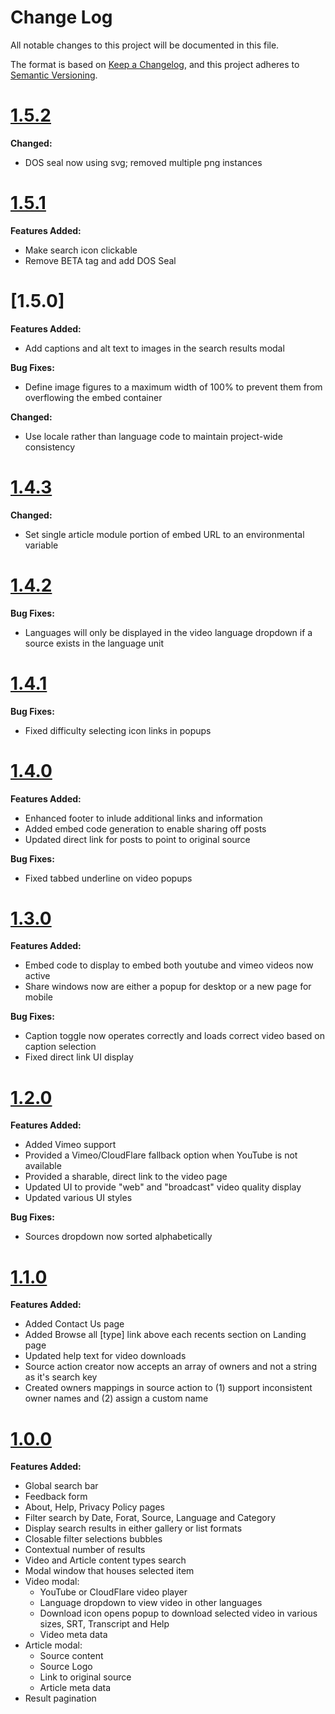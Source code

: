 # Change Log

All notable changes to this project will be documented in this file.

The format is based on [Keep a Changelog](https://keepachangelog.com/en/1.0.0/),
and this project adheres to [Semantic Versioning](https://semver.org/spec/v2.0.0.html).

# [1.5.2](2018-10-18)

**Changed:**

- DOS seal now using svg; removed multiple png instances

# [1.5.1](2018-10-17)

**Features Added:**

- Make search icon clickable
- Remove BETA tag and add DOS Seal

# [1.5.0]

**Features Added:**

- Add captions and alt text to images in the search results modal

**Bug Fixes:**

- Define image figures to a maximum width of 100% to prevent them from overflowing the embed container

**Changed:**

- Use locale rather than language code to maintain project-wide consistency

# [1.4.3](2018-09-20)

**Changed:**

- Set single article module portion of embed URL to an environmental variable

# [1.4.2](2018-09-12)

**Bug Fixes:**

- Languages will only be displayed in the video language dropdown if a source exists in the language unit

# [1.4.1](2018-09-10)

**Bug Fixes:**

- Fixed difficulty selecting icon links in popups

# [1.4.0](2018-09-08)

**Features Added:**

- Enhanced footer to inlude additional links and information
- Added embed code generation to enable sharing off posts
- Updated direct link for posts to point to original source

**Bug Fixes:**

- Fixed tabbed underline on video popups

# [1.3.0](2018-08-08)

**Features Added:**

- Embed code to display to embed both youtube and vimeo videos now active
- Share windows now are either a popup for desktop or a new page for mobile

**Bug Fixes:**

- Caption toggle now operates correctly and loads correct video based on caption selection
- Fixed direct link UI display

# [1.2.0](2018-07-18)

**Features Added:**

- Added Vimeo support
- Provided a Vimeo/CloudFlare fallback option when YouTube is not available
- Provided a sharable, direct link to the video page
- Updated UI to provide "web" and "broadcast" video quality display
- Updated various UI styles

**Bug Fixes:**

- Sources dropdown now sorted alphabetically

# [1.1.0](2018-06-15)

**Features Added:**

- Added Contact Us page
- Added Browse all [type] link above each recents section on Landing page
- Updated help text for video downloads
- Source action creator now accepts an array of owners and not a string as it's search key
- Created owners mappings in source action to (1) support inconsistent owner names and (2) assign a custom name

# [1.0.0](2018-05-29)

**Features Added:**

- Global search bar
- Feedback form
- About, Help, Privacy Policy pages
- Filter search by Date, Forat, Source, Language and Category
- Display search results in either gallery or list formats
- Closable filter selections bubbles
- Contextual number of results
- Video and Article content types search
- Modal window that houses selected item
- Video modal:
  - YouTube or CloudFlare video player
  - Language dropdown to view video in other languages
  - Download icon opens popup to download selected video in various sizes, SRT, Transcript and Help
  - Video meta data
- Article modal:
  - Source content
  - Source Logo
  - Link to original source
  - Article meta data
- Result pagination
